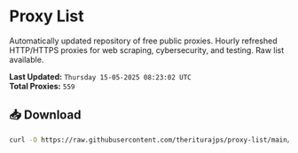 # Proxy List

Automatically updated repository of free public proxies. Hourly refreshed HTTP/HTTPS proxies for web scraping, cybersecurity, and testing. Raw list available.

**Last Updated:** `Thursday 15-05-2025 08:23:02 UTC`  
**Total Proxies:** `559`

## 📥 Download
```bash
curl -O https://raw.githubusercontent.com/theriturajps/proxy-list/main/proxies.txt
